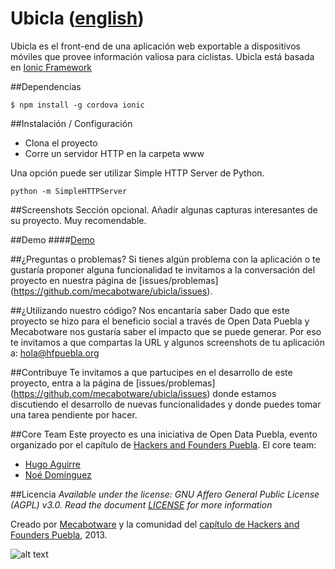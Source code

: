 Ubicla ([english](/README.md))
======

Ubicla es el front-end de una aplicación web exportable a dispositivos móviles que provee información valiosa para ciclistas.
Ubicla está basada en [Ionic Framework](http://ionicframework.com/)

##Dependencias

```
$ npm install -g cordova ionic
```

##Instalación / Configuración 
- Clona el proyecto 
- Corre un servidor HTTP en la carpeta www

Una opción puede ser utilizar  Simple HTTP Server de Python.

```
python -m SimpleHTTPServer

```

##Screenshots
Sección opcional. Añadir algunas capturas interesantes de su proyecto. Muy recomendable.

##Demo
####[Demo](http://mecabotware.github.io/Ubicla)

##¿Preguntas o problemas? 
Si tienes algún problema con la aplicación o te gustaría proponer alguna funcionalidad te invitamos a la conversación del proyecto en nuestra 
página de [issues/problemas] (https://github.com/mecabotware/ubicla/issues). 

##¿Utilizando nuestro código? Nos encantaría saber 
Dado que este proyecto se hizo para el beneficio social a través de Open Data Puebla y Mecabotware nos gustaría saber el impacto que se puede generar.
Por eso te invitamos a que compartas la URL y algunos screenshots de tu aplicación a: <hola@hfpuebla.org>

##Contribuye
Te invitamos a que partucipes en el desarrollo de este proyecto, entra a la página de [issues/problemas] (https://github.com/mecabotware/ubicla/issues)
donde estamos discutiendo el desarrollo de nuevas funcionalidades y donde puedes tomar una tarea pendiente por hacer.

##Core Team
Este proyecto es una iniciativa de Open Data Puebla, evento organizado por el capítulo de [Hackers and Founders Puebla](http://www.hfpuebla.org).
El core team:
- [Hugo Aguirre](https://github.com/bul-ikana)
- [Noé Domínguez](https://github.com/poguez)

##Licencia
_Available under the license: GNU Affero General Public License (AGPL) v3.0. Read the document [LICENSE](/LICENSE) for more information_

Creado por [Mecabotware](http://www.codeandomexico.org) y la comunidad del [capítulo de Hackers and Founders Puebla](http://www.hfpuebla.org), 2013.

![alt text](http://hfpuebla.org/logo-small.png "Hackers and Founders Puebla")
